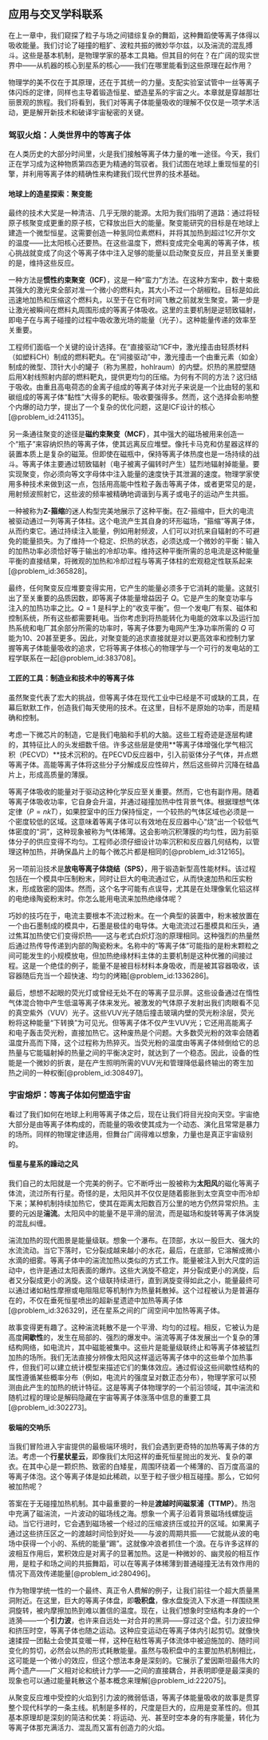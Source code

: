 ## 应用与交叉学科联系

在上一章中，我们窥探了粒子与场之间错综复杂的舞蹈，这种舞蹈使等离子体得以吸收能量。我们讨论了碰撞的粗犷、波粒共振的微妙华尔兹，以及湍流的混乱搏斗。这些是基本机制，是物理学家的基本工具箱。但其目的何在？在广阔的现实世界中——从机器的核心到星系的核心——我们在哪里能看到这些原理在起作用？

物理学的美不仅在于其原理，还在于其统一的力量。支配实验室试管中一丝等离子体闪烁的定律，同样也主导着锻造恒星、塑造星系的宇宙之火。本章就是穿越那壮丽景观的旅程。我们将看到，我们对等离子体能量吸收的理解不仅仅是一项学术活动，更是解开新技术和破译宇宙秘密的关键。

### 驾驭火焰：人类世界中的等离子体

在人类历史的大部分时间里，火是我们接触等离子体力量的唯一途径。今天，我们正在学习成为这种物质第四态更为精通的驾驭者。我们试图在地球上重现恒星的引擎，并利用等离子体的精确性来构建我们现代世界的技术基础。

#### 地球上的造星探索：聚变能

最终的技术大奖是一种清洁、几乎无限的能源。太阳为我们指明了道路：通过将轻原子核聚变成更重的原子核，它释放出巨大的能量。聚变能研究的目标是在地球上建造一个微型恒星。这需要创造一种氢同位素燃料，并将其加热到超过1亿开尔文的温度——比太阳核心还要热。在这些温度下，燃料变成完全电离的等离子体，核心挑战就变成了向这个等离子体中注入足够的能量以启动聚变反应，并且至关重要的是，维持这些反应。

一种方法是**惯性约束聚变（ICF）**，这是一种“蛮力”方法。在这种方案中，数十束极其强大的激光束全部对准一个微小的燃料丸，其大小不过一个胡椒粒。目标是如此迅速地加热和压缩这个燃料丸，以至于在它有时间飞散之前就发生聚变。第一步是让激光被瞬间在燃料丸周围形成的等离子体吸收。这里的主要机制是逆轫致辐射，即电子在与离子碰撞的过程中吸收激光场的能量（光子）。这种能量传递的效率至关重要。

工程师们面临一个关键的设计选择。在“直接驱动”ICF中，激光撞击由轻质材料（如塑料CH）制成的燃料靶丸。在“间接驱动”中，激光撞击一个由重元素（如金）制成的微型、顶针大小的罐子（称为黑腔，hohlraum）的内壁。炽热的黑腔壁随后用X射线照射内部的燃料靶丸，提供更均匀的压缩。为何有不同的方法？这归结于吸收。由重且高电荷态的金离子组成的等离子体对光子来说是一个比由轻的氢和碳组成的等离子体“黏性”大得多的靶标。吸收要强得多。然而，这个选择会影响整个内爆的动力学，提出了一个复杂的优化问题，这是ICF设计的核心[@problem_id:241135]。

另一条通往聚变的途径是**磁约束聚变（MCF）**，其中强大的磁场被用来创造一个“瓶子”来容纳炽热的等离子体，使其远离反应堆壁。像托卡马克和仿星器这样的装置本质上是复杂的磁笼。但即使在磁瓶中，保持等离子体热度也是一场持续的战斗。等离子体主要通过轫致辐射（电子被离子偏转时产生）猛烈地辐射掉能量。要实现聚变，你必须向等文字母体中注入能量的速度快于其泄漏的速度。物理学家使用多种技术来做到这一点，包括用高能中性粒子轰击等离子体，或者更常见的是，用射频波照射它，这些波的频率被精确地调谐到与离子或电子的运动产生共振。

一种被称为**Z-箍缩**的迷人构型完美地展示了这种平衡。在Z-箍缩中，巨大的电流被驱动通过一列等离子体柱。这个电流产生其自身的环形磁场，“箍缩”等离子体，从而约束它。通过持续注入能量，例如用射频波，人们可以对抗来自辐射的不可避免的能量损失。为了维持一个稳定、炽热的状态，必须达成一个微妙的平衡：输入的加热功率必须恰好等于输出的冷却功率。维持这种平衡所需的总电流是这种能量平衡的直接结果，将微观的加热和冷却过程与等离子体柱的宏观稳定性联系起来[@problem_id:365828]。

最终，任何聚变反应堆要变得实用，它产生的能量必须多于它消耗的能量。这就引出了至关重要的品质因数，即等离子体能量增益因子 $Q$。它是产生的聚变功率与注入的加热功率之比。$Q=1$ 是科学上的“收支平衡”。但一个发电厂有泵、磁体和控制系统，所有这些都需要耗电。当你考虑到将热能转化为电能的效率以及运行加热系统和电厂其余部分所需的功率时，等离子体要为电网产生净功率所需的 $Q$ 可能为10、20甚至更多。因此，对聚变能的追求直接就是对以更高效率和控制力掌握等离子体能量吸收的追求，它将等离子体核心的物理学与一个可行的发电站的工程学联系在一起[@problem_id:383708]。

#### 工匠的工具：制造业和技术中的等离子体

虽然聚变代表了宏大的挑战，但等离子体在现代工业中已经是不可或缺的工具，在幕后默默工作，创造我们每天使用的技术。在这里，目标不是原始的功率，而是精确和控制。

考虑一下微芯片的制造，它是我们电脑和手机的大脑。这些工程奇迹是逐层构建的，其特征比人的头发细数千倍。许多这些层是使用**等离子体增强化学气相沉积（PECVD）**技术沉积的。在PECVD反应器中，引入前驱体分子气体，并点燃等离子体。高能等离子体将这些分子分解成反应性碎片，然后这些碎片沉降在硅晶片上，形成高质量的薄膜。

等离子体吸收的能量对于驱动这种化学反应至关重要。然而，它也有副作用。随着等离子体吸收功率，它自身会升温，并通过碰撞加热中性背景气体。根据理想气体定律（$P=nkT$），如果腔室中的压力保持恒定，一个较热的气体区域也必须是一个密度较低的区域。这意味着等离子体可以有效地在反应器中心“烧”出一个较低气体密度的“洞”，这种现象被称为气体稀薄。这会影响沉积薄膜的均匀性，因为前驱体分子的供应变得不均匀。工程师必须仔细设计功率沉积和反应器几何结构，以管理这种加热，并确保晶片上的每个微芯片都是相同的[@problem_id:312165]。

另一项前沿技术是**放电等离子体烧结（SPS）**，用于锻造新型高性能材料。该过程包括在一个模具中压制粉末，同时让巨大的电流通过它，从而快速加热和压实粉末，形成致密的固体。然而，这个名字可能有点误导，尤其是在处理像氧化铝这样的电绝缘陶瓷粉末时。你怎么能用电流来加热绝缘体呢？

巧妙的技巧在于，电流主要根本不流过粉末。在一个典型的装置中，粉末被放置在一个由石墨制成的模具中，石墨是极佳的电导体。大电流流过石墨模具和压头，通过焦耳加热使它们变得炽热——这与老式白炽灯泡的原理相同。这种强烈的热量然后通过热传导传递到内部的陶瓷粉末。名称中的“等离子体”可能指的是粉末颗粒之间可能发生的小规模放电，但加热绝缘材料主体的主要机制是这种优雅的间接过程。这是一个绝佳的例子，能量不是被目标材料本身吸收，而是被其容器吸收，该容器随后充当一个超快速、均匀的烤箱[@problem_id:1336286]。

最后，想想不起眼的荧光灯或曾经无处不在的等离子显示屏。这些设备通过在惰性气体混合物中产生低温等离子体来发光。被激发的气体原子发射出我们肉眼看不见的真空紫外（VUV）光子。这些VUV光子随后撞击玻璃内壁的荧光粉涂层，荧光粉将这种能量“下转换”为可见光。但等离子体不仅产生VUV光；它还用高能离子和电子轰击荧光粉，直接加热它。这种废热是个问题。大多数荧光粉的效率会随着温度升高而下降，这个过程称为热猝灭。当荧光粉的温度由等离子体倾倒给它的总热量与它能辐射掉的热量之间的平衡决定时，就达到了一个稳态。因此，设备的性能是一个微妙的折衷，是在产生照明所需的VUV光和管理降低最终输出的寄生加热之间的一种权衡[@problem_id:308497]。

### 宇宙熔炉：等离子体如何塑造宇宙

看过了我们如何在地球上利用等离子体之后，现在让我们将目光投向天空。宇宙绝大部分是由等离子体构成的，而能量的吸收使其成为一个动态、演化且常常是暴力的场所。同样的物理定律适用，但舞台广阔得难以想象，力量也是真正宇宙级别的。

#### 恒星与星系的躁动之风

我们自己的太阳就是一个完美的例子。它不断呼出一股被称为**太阳风**的磁化等离子体流，流过所有行星。奇怪的是，太阳风并不仅仅是随着膨胀到太空真空中而冷却下来；某种机制持续加热它，使其在距离太阳数百万公里的地方仍然异常炽热。主要的元凶是**湍流**。太阳风中的能量不是平滑的层流，而是磁场和旋转等离子体涡旋的混乱纠缠。

湍流加热的现代图景是能量级联。想象一个瀑布。在顶部，水以一股巨大、强大的水流流动。当它下落时，它分裂成越来越小的水花，最后，在底部，它溶解成微小水滴的细雾。等离子体中的湍流加热以类似的方式工作。能量被注入到大尺度的运动中，也许是通过太阳表面的爆炸。这些大涡旋不稳定，并分裂成更小的涡旋，后者又分裂成更小的涡旋。这个级联持续进行，直到涡旋变得如此之小，能量最终可以通过诸如粘性摩擦或电阻阻尼等机制作为热量耗散掉。这个过程被认为是普遍存在的，不仅在垂死恒星喷出的超新星遗迹中加热等离子体[@problem_id:326329]，还在星系之间的广阔空间中加热等离子体。

故事变得更有趣了。这种湍流耗散不是一个平滑、均匀的过程。相反，它被认为是高度**间歇性**的，发生在局部的、强烈的爆发中。湍流等离子体发展出一个复杂的薄结构网络，如电流片，其中磁能被集中。这些片是能量级联终止和等离子体被猛烈加热的场所。我们无法直接分辨像太阳风这样遥远等离子体中的这些单个加热事件，但我们可以建立统计模型来描述它们的集体效应。通过假设这些间歇性结构的属性遵循某些概率分布（例如，电流片的强度呈对数正态分布），物理学家可以预测由此产生的加热的统计特征。这是等离子体物理学的一个前沿领域，其中湍流和随机过程的理论是解码隐藏在宇宙等离子体涨落中信息的重要工具[@problem_id:302273]。

#### 极端的交响乐

当我们冒险进入宇宙提供的最极端环境时，我们会遇到更奇特的加热等离子体的方法。考虑一个**行星状星云**，即像我们太阳这样的垂死恒星抛出的发光、复杂的罩衣。在其中心是一颗炽热、致密的白矮星，周围环绕着一个稀薄的、百万度高温的等离子体泡。这个等离子体是如此稀疏，以至于粒子很少相互碰撞。那么，它如何被加热呢？

答案在于无碰撞加热机制。其中最重要的一种是**渡越时间磁泵浦（TTMP）**。热泡中充满了磁湍流，一片波动的磁场线之海。想象一个离子沿着背景磁场线螺旋运动。当它行进时，它会遇到磁场被一个经过的压缩波挤压或拉开的区域。如果离子通过这些挤压区之一的渡越时间恰到好处——与波的周期共振——它就能从波的电场中获得一个小的、系统的能量“踢”。这就像冲浪者抓住一个浪。在与许多这样的波相互作用后，累积效应是对离子的显著加热。这是一种微妙的、幽灵般的相互作用，是粒子和场之间的共振舞蹈，可以在等离子体稀薄到普通碰撞无法有效作用的情况下高效传递能量[@problem_id:280496]。

作为物理学统一性的一个最终、真正令人费解的例子，让我们前往一个超大质量黑洞附近。在这里，巨大的等离子体盘，即**吸积盘**，像水盘旋流入下水道一样围绕黑洞旋转，被内摩擦加热到难以置信的温度。现在，让我们想象时空结构本身的一个涟漪——一个**引力波**，也许来自远处一对合并的黑洞——穿过这个盘。引力波拉伸和挤压时空，等离子体也随之运动。这种应变运动在等离子体内引起剪切。就像快速揉捏一团黏土会使其变暖一样，这种在粘性等离子体流体中被迫施加的、随时间变化的剪切，必然会以热的形式耗散能量。虽然与吸积盘中的主要加热机制相比，这可能是一个微小的效应，但这个想法本身是深刻的。它展示了爱因斯坦最伟大的两个遗产——广义相对论和统计力学——之间的直接耦合，并表明即便是最深奥的现象也可以通过能量耗散这个基本概念来理解[@problem_id:222075]。

从聚变反应堆中受控的火焰到引力波的微弱低语，等离子体能量吸收的故事是贯穿整个现代科学的一条主线。机制是多样的，尺度是巨大的，应用是变革性的。但其基本原理却是深刻的简洁和优美：将运动、光、甚至时空本身的有序能量，转化为等离子体那充满活力、混乱而又富有创造力的火焰。